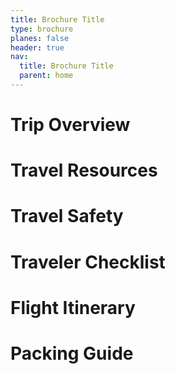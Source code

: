 ```yaml
---
title: Brochure Title
type: brochure
planes: false
header: true
nav:
  title: Brochure Title
  parent: home
---
```


<div id="appOverview" x-data="editor()" x-init="currentId = 'appOverview'" x-show="currentId === $el.id" x-cloak>

# Trip Overview

<div id="pdf-mypdf" data-src="https://documentcloud.adobe.com/view-sdk-demo/PDFs/Bodea Brochure.pdf" data-filename="Bodea Brochure.pdf"></div>

</div>

<div id="appResources" x-data="editor()" x-show="currentId === $el.id" x-cloak>

# Travel Resources

</div>

<div id="appSafety" x-data="editor()" x-show="currentId === $el.id" x-cloak>

# Travel Safety

</div>

<div id="appChecklist" x-data="editor()" x-show="currentId === $el.id" x-cloak>

# Traveler Checklist

</div>

<div id="appFlights" x-data="editor()" x-show="currentId === $el.id" x-cloak>

# Flight Itinerary

</div>

<div id="appPacking" x-data="editor()" x-show="currentId === $el.id" x-cloak>

# Packing Guide

</div>
